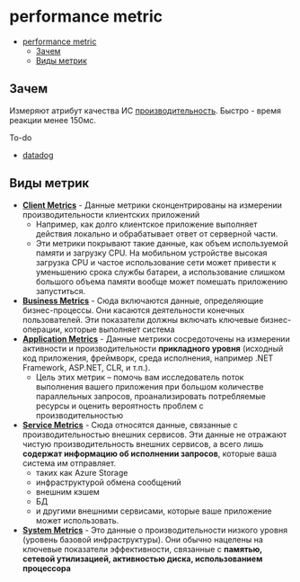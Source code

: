 # performance metric

- [performance metric](#performance-metric)
  - [Зачем](#зачем)
  - [Виды метрик](#виды-метрик)

## Зачем

Измеряют атрибут качества ИС [производительность](performance.md).
Быстро - время реакции менее 150мс.

To-do

- [datadog](https://www.datadoghq.com/blog/monitoring-101-collecting-data/)

## Виды метрик

- __[Client Metrics](performance.metric.client.frontend.md)__ - Данные метрики сконцентрированы на измерении производительности клиентских приложений
  - Например, как долго клиентское приложение выполняет действия локально и обрабатывает ответ от серверной части.
  - Эти метрики покрывают такие данные, как объем используемой памяти и загрузку CPU. На мобильном устройстве высокая загрузка CPU и частое использование сети может привести к уменьшению срока службы батареи, а использование слишком большого объема памяти вообще может помешать приложению запуститься.
- __[Business Metrics](performance.metric.business.md)__ - Сюда включаются данные, определяющие бизнес-процессы. Они касаются деятельности конечных пользователей. Эти показатели должны включать ключевые бизнес-операции, которые выполняет система
- __[Application Metrics](performance.metric.application.md)__ - Данные метрики сосредоточены на измерении активности и производительности __прикладного уровня__ (исходный код приложения, фреймворк, среда исполнения, например .NET Framework, ASP.NET, CLR, и т.п.).
  - Цель этих метрик – помочь вам исследователь поток выполнения вашего приложения при большом количестве параллельных запросов, проанализировать потребляемые ресурсы и оценить вероятность проблем с производительностью
- __[Service Metrics](performance.metric.service.md)__ - Сюда относятся данные, связанные с производительностью внешних сервисов. Эти данные не отражают чистую производительность внешних сервисов, а всего лишь __содержат информацию об исполнении запросов__, которые ваша система им отправляет.
  - таких как Azure Storage
  - инфраструктурой обмена сообщений
  - внешним кэшем
  - БД
  - и другими внешними сервисами, которые ваше приложение может использовать.
- __[System Metrics](performance.metric.system.md)__ - Это данные о производительности низкого уровня (уровень базовой инфраструктуры). Они обычно нацелены на ключевые показатели эффективности, связанные с __памятью, сетевой утилизацией, активностью диска, использованием процессора__
